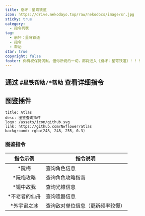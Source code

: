 ```yaml
---
title: 崩坏：星穹铁道
icon: https://drive.nekodayo.top/raw/nekodocs/image/sr.jpg
sticky: true
category:
  - 指令列表
tag:
  - 崩坏：星穹铁道
  - 指令
  - 帮助
star: true
copyright: false
footer: 你有权保持沉默，但你所说的一切，都将进入《崩坏：星穹铁道》！！！
---
```


## **通过 `#星铁帮助/*帮助` 查看详细指令**


## **图鉴插件**
  ```component VPCard
  title: Atlas
  desc: 图鉴查询插件
  logo: /assets/icon/github.svg
  link: https://github.com/Nwflower/atlas
  background: rgba(248, 248, 255, 0.3)
  ```



### **图鉴指令**

| 指令示例           | 指令说明                              |
| :----------------: | ------------------------------------- |
| *阮梅             | 查询角色信息                          |
| *阮梅攻略         | 查询角色攻略指南                      |
| *镜中故我         | 查询光锥信息                          |
| *不老者的仙舟     | 查询遗器信息                          |
| *外宇宙之冰       | 查询敌对单位信息（更新频率较慢）     |